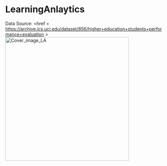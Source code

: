 # LearningAnlaytics
Data Source: <href = https://archive.ics.uci.edu/dataset/856/higher+education+students+performance+evaluation >
<img width="389" alt="Cover_image_LA" src="https://github.com/user-attachments/assets/6015948c-39f8-4242-aa91-637376dfd2ec" />

